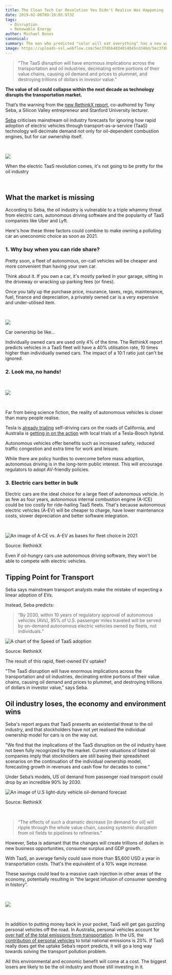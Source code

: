 ```yaml
---
title: The Clean Tech Car Revolution You Didn't Realise Was Happening 
date: 2019-02-06T09:19:03.973Z
tags: 
  - Disruption
  - Renewable Energy
author: Michael Bones
canonical: 
summary: The man who predicted "solar will eat everything" has a new warning for investors, which includes every working Australian with a super fund.
image: https://uploads-ssl.webflow.com/5ec37dbb4834014045cd346d/5ec37dbc4834015ec2cd3dfd_ev%20car%20(1).png
---
```


> "The TaaS disruption will have enormous implications across the transportation and oil industries, decimating entire portions of their value chains, causing oil demand and prices to plummet, and destroying trillions of dollars in investor value.”

**The value of oil could collapse within the next decade as technology disrupts the transportation market.** 

That’s the warning from the [new RethinkX report](https://static1.squarespace.com/static/585c3439be65942f022bbf9b/t/591a2e4be6f2e1c13df930c5/1494888038959/RethinkX+Report_051517.pdf), co-authored by Tony Seba, a Silicon Valley entrepreneur and Stanford University lecturer.  

[Seba](http://tonyseba.com/) criticises mainstream oil industry forecasts for ignoring how rapid adoption of electric vehicles through transport-as-a-service (TaaS) technology will decimate demand not only for oil-dependent combustion engines, but for car ownership itself.

‍

![](https://uploads-ssl.webflow.com/5ec37dbb4834014045cd346d/5ec37dbc483401a9f6cd3a53_giphy.gif)

When the electric TaaS revolution comes, it's not going to be pretty for the oil industry

‍

**What the market is missing**
------------------------------

According to Seba, the oil industry is vulnerable to a triple whammy threat from electric cars, autonomous driving software and the popularity of TaaS companies like Uber and Lyft. 

Here's how these three factors could combine to make owning a polluting car an uneconomic choice as soon as 2021. 

### 1\. Why buy when you can ride share?

Pretty soon, a fleet of autonomous, on-call vehicles will be cheaper and more convenient than having your own car.

Think about it. If you own a car, it's mostly parked in your garage, sitting in the driveway or wracking up parking fees (or fines). 

Once you tally up the purchase price, insurance, taxes, rego, maintenance, fuel, finance and depreciation, a privately owned car is a very expensive and under-utilised item. 

‍

![](https://uploads-ssl.webflow.com/5ec37dbb4834014045cd346d/5ec37dbc483401a632cd3bb5_giphy%20(1).gif)

Car ownership be like...

Individually owned cars are used only 4% of the time. The RethinkX report predicts vehicles in a TaaS fleet will have a 40% utilisation rate, 10 times higher than individually owned cars. The impact of a 10:1 ratio just can't be ignored.

### 2\. Look ma, no hands!

‍

![](https://uploads-ssl.webflow.com/5ec37dbb4834014045cd346d/5ec37dbc483401bacdcd3c2d_giphy%20(2).gif)

‍

Far from being science fiction, the reality of autonomous vehicles is closer than many people realise.

Tesla is [already trialing](https://www.cnet.com/roadshow/news/tesla-is-now-testing-autonomous-vehicles-on-public-california-roads/) self-driving cars on the roads of California, and Australia is [getting in on the action](http://www.abc.net.au/news/2016-10-05/aussie-self-driving-car-unveiled/7904602) with local trials of a Tesla-Bosch hybrid. 

Autonomous vehicles offer benefits such as increased safety, reduced traffic congestion and extra time for work and leisure.

While there are policy hurdles to overcome before mass adoption, autonomous driving is in the long-term public interest. This will encourage regulators to adopt AV-friendly policies.

### 3\. Electric cars better in bulk

Electric cars are the ideal choice for a large fleet of autonomous vehicle. In as few as four years, autonomous internal combustion engine (A-ICE) could be too costly for ride-hailing TaaS fleets. That's because autonomous electric vehicles (A-EV) will be cheaper to charge, have lower maintenance costs, slower depreciation and better software integration.

‍

![An image of A-CE vs. A-EV as bases for fleet choice in 2021](https://uploads-ssl.webflow.com/5ec37dbb4834014045cd346d/5ec37dbc4834014241cd3c6d_A-ICE%20vs%20A-EV.png)

Source: RethinkX

Even if oil-hungry cars use autonomous driving software, they won't be able to compete with electric vehicles.

Tipping Point for Transport
---------------------------

Seba says mainstream transport analysts make the mistake of expecting a linear adoption of EVs.

Instead, Seba predicts:

> “By 2030, within 10 years of regulatory approval of autonomous vehicles (AVs), 95% of U.S. passenger miles traveled will be served by on-demand autonomous electric vehicles owned by fleets, not individuals.”

![A chart of the Speed of TaaS adoption](https://uploads-ssl.webflow.com/5ec37dbb4834014045cd346d/5ec37dbc48340117e9cd3cd4_Speed%20of%20TaaS%20adoption.png)

Source: RethinkX

The result of this rapid, fleet-owned EV uptake?

"The TaaS disruption will have enormous implications across the transportation and oil industries, decimating entire portions of their value chains, causing oil demand and prices to plummet, and destroying trillions of dollars in investor value,” says Seba.

**Oil industry loses, the economy and environment wins**
--------------------------------------------------------

Seba's report argues that TaaS presents an existential threat to the oil industry, and that stockholders have not yet realised the individual ownership model for cars is on the way out.  

"We find that the implications of the TaaS disruption on the oil industry have not been fully recognized by the market. Current valuations of listed oil companies imply that stockholders are still basing their spreadsheet scenarios on the continuation of the individual ownership model, forecasting growth in revenues and cash flow for decades to come.” 

Under Seba’s models, US oil demand from passenger road transport could drop by an incredible 90% by 2030. 

![An image of U.S light-duty vehicle oil-demand forecast](https://uploads-ssl.webflow.com/5ec37dbb4834014045cd346d/5ec37dbc483401fb1ccd3b86_oil%20demand.jpg)

Source: RethinkX

‍

> “The effects of such a dramatic decrease \[in demand for oil\] will ripple through the whole value chain, causing systemic disruption from oil fields to pipelines to refineries." 

However, Seba is adamant that the changes will create trillions of dollars in new business opportunities, consumer surplus and GDP growth.

With TaaS, an average family could save more than $5,600 USD a year in transportation costs. That's the equivalent of a 10% wage increase. 

These savings could lead to a massive cash injection in other areas of the economy, potentially resulting in "the largest infusion of consumer spending in history”.

‍

![](https://uploads-ssl.webflow.com/5ec37dbb4834014045cd346d/5ec37dbc483401eb1fcd3b9b_giphy%20(3).gif)

‍

In addition to putting money back in your pocket, TaaS will get gas guzzling personal vehicles off the road. In Australia, personal vehicles account for [over half of the total emissions from transportation](http://www.climatechangeauthority.gov.au/reviews/light-vehicle-emissions-standards-australia/opportunities-reduce-light-vehicle-emissions). In the US, the [contribution of personal vehicles](http://www.ucsusa.org/clean-vehicles/car-emissions-and-global-warming#.WR5oacklFE6) to total national emissions is 20%. If TaaS really does get the uptake Seba’s report predicts, it will go a long way towards solving the transport pollution problem. 

All this environmental and economic benefit will come at a cost. The biggest losers are likely to be the oil industry and those still investing in it.

